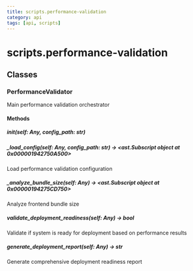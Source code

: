 ```yaml
---
title: scripts.performance-validation
category: api
tags: [api, scripts]
---
```


# scripts.performance-validation



## Classes

### PerformanceValidator

Main performance validation orchestrator

#### Methods

##### __init__(self: Any, config_path: str)



##### _load_config(self: Any, config_path: str) -> <ast.Subscript object at 0x000001942750A500>

Load performance validation configuration

##### _analyze_bundle_size(self: Any) -> <ast.Subscript object at 0x00000194275CD750>

Analyze frontend bundle size

##### validate_deployment_readiness(self: Any) -> bool

Validate if system is ready for deployment based on performance results

##### generate_deployment_report(self: Any) -> str

Generate comprehensive deployment readiness report

